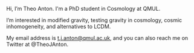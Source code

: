 Hi, I’m Theo Anton. I'm a PhD student in Cosmology at QMUL.

I’m interested in modified gravity, testing gravity in cosmology, cosmic inhomogeneity, and alternatives to LCDM. 

My email address is t.j.anton@qmul.ac.uk, and you can also reach me on Twitter at @TheoJAnton. 

<!---
theo-j-anton/theo-j-anton is a ✨ special ✨ repository because its `README.md` (this file) appears on your GitHub profile.
You can click the Preview link to take a look at your changes.
--->
